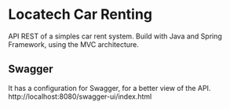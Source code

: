 # Locatech Car Renting

<p>API REST of a simples car rent system. Build with Java and Spring Framework, using the MVC architecture.</p>

## Swagger

<p>It has a configuration for Swagger, for a better view of the API.
http://localhost:8080/swagger-ui/index.html</p>

